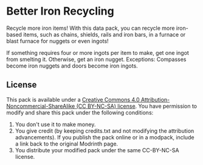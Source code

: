 # Better Iron Recycling

Recycle more iron items! With this data pack, you can recycle more iron-based items, such as chains, shields, rails and iron bars, in a furnace or blast furnace for nuggets or even ingots!

If something requires four or more ingots per item to make, get one ingot from smelting it. Otherwise, get an iron nugget. Exceptions: Compasses become iron nuggets and doors become iron ingots.


## License

This pack is available under a [Creative Commons 4.0 Attribution-Noncommercial-ShareAlike (CC BY-NC-SA) license](https://creativecommons.org/licenses/by-nc-sa/4.0/). You have permission to modify and share this pack under the following conditions:

1. You don't use it to make money.
2. You give credit (by keeping credits.txt and not modifying the attribution advancements). If you publish the pack online or in a modpack, include a link back to the original Modrinth page.
3. You distribute your modified pack under the same CC-BY-NC-SA license.
